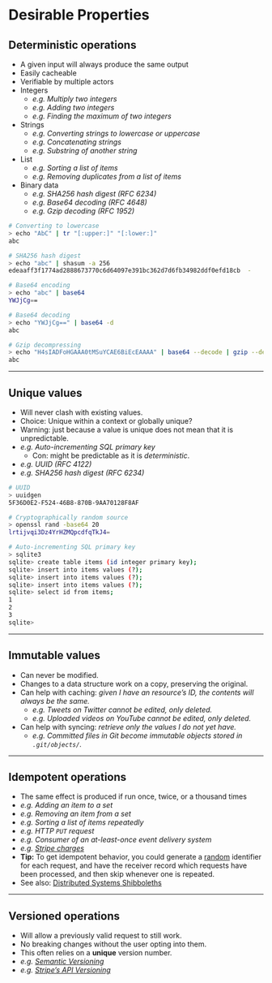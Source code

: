 # Desirable Properties

<h2 id=deterministic>Deterministic operations</h2>

- A given input will always produce the same output
- Easily cacheable
- Verifiable by multiple actors
- Integers
  - *e.g. Multiply two integers*
  - *e.g. Adding two integers*
  - *e.g. Finding the maximum of two integers*
- Strings
  - *e.g. Converting strings to lowercase or uppercase*
  - *e.g. Concatenating strings*
  - *e.g. Substring of another string*
- List
  - *e.g. Sorting a list of items*
  - *e.g. Removing duplicates from a list of items*
- Binary data
  - *e.g. SHA256 hash digest (RFC 6234)*
  - *e.g. Base64 decoding (RFC 4648)*
  - *e.g. Gzip decoding (RFC 1952)*

```bash
# Converting to lowercase
> echo "AbC" | tr "[:upper:]" "[:lower:]"
abc

# SHA256 hash digest
> echo "abc" | shasum -a 256
edeaaff3f1774ad2888673770c6d64097e391bc362d7d6fb34982ddf0efd18cb  -

# Base64 encoding
> echo "abc" | base64
YWJjCg==

# Base64 decoding
> echo "YWJjCg==" | base64 -d
abc

# Gzip decompressing
> echo "H4sIADFoHGAAA0tMSuYCAE6BiEcEAAAA" | base64 --decode | gzip --decompress
abc
```

----

<h2 id=unique>Unique values</h2>

- Will never clash with existing values.
- Choice: Unique within a context or globally unique?
- Warning: just because a value is unique does not mean that it is unpredictable.
- *e.g. Auto-incrementing SQL primary key*
  - Con: might be predictable as it is _deterministic_.
- *e.g. UUID (RFC 4122)*
- *e.g. SHA256 hash digest (RFC 6234)*

```bash
# UUID
> uuidgen
5F36D0E2-F524-46B8-870B-9AA70128F8AF

# Cryptographically random source
> openssl rand -base64 20
lrtijvqi3Dz4YrHZMQpcdfqTkJ4=

# Auto-incrementing SQL primary key
> sqlite3
sqlite> create table items (id integer primary key);
sqlite> insert into items values (?);
sqlite> insert into items values (?);
sqlite> insert into items values (?);
sqlite> select id from items;
1
2
3
sqlite>
```

----

<h2 id=immutable>Immutable values</h2>

- Can never be modified.
- Changes to a data structure work on a copy, preserving the original.
- Can help with caching: *given I have an resource’s ID, the contents will always be the same.*
    - *e.g. Tweets on Twitter cannot be edited, only deleted.*
    - *e.g. Uploaded videos on YouTube cannot be edited, only deleted.*
- Can help with syncing: *retrieve only the values I do not yet have.*
    - *e.g. Committed files in Git become immutable objects stored in `.git/objects/`.*

----

<h2 id=idempotent>Idempotent operations</h2>

- The same effect is produced if run once, twice, or a thousand times
- *e.g. Adding an item to a set*
- *e.g. Removing an item from a set*
- *e.g. Sorting a list of items repeatedly*
- *e.g. HTTP `PUT` request*
- *e.g. Consumer of an at-least-once event delivery system*
- *e.g. [Stripe charges](https://stripe.com/docs/api/idempotent_requests)*
- **Tip:** To get idempotent behavior, you could generate a [random](#random) identifier for each request, and have the receiver record which requests have been processed, and then skip whenever one is repeated.
- See also: [Distributed Systems Shibboleths](https://jolynch.github.io/posts/distsys_shibboleths/)

----

<h2 id=versioned>Versioned operations</h2>

- Will allow a previously valid request to still work.
- No breaking changes without the user opting into them.
- This often relies on a **unique** version number.
- *e.g. [Semantic Versioning](https://semver.org)*
- *e.g. [Stripe’s API Versioning](https://stripe.com/blog/api-versioning)*
